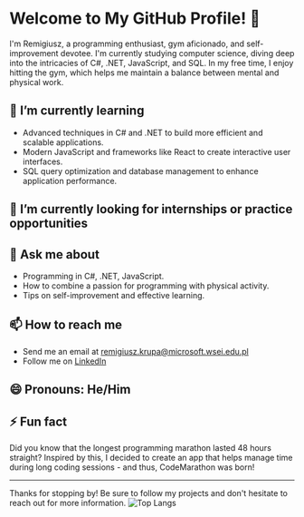 # Welcome to My GitHub Profile! 👋

I'm Remigiusz, a programming enthusiast, gym aficionado, and self-improvement devotee. I'm currently studying computer science, diving deep into the intricacies of C#, .NET, JavaScript, and SQL. In my free time, I enjoy hitting the gym, which helps me maintain a balance between mental and physical work.

## 🌱 I’m currently learning
- Advanced techniques in C# and .NET to build more efficient and scalable applications.
- Modern JavaScript and frameworks like React to create interactive user interfaces.
- SQL query optimization and database management to enhance application performance.

## 👯 I’m currently looking for internships or practice opportunities

## 💬 Ask me about
- Programming in C#, .NET, JavaScript.
- How to combine a passion for programming with physical activity.
- Tips on self-improvement and effective learning.

## 📫 How to reach me
- Send me an email at remigiusz.krupa@microsoft.wsei.edu.pl
- Follow me on [LinkedIn](https://www.linkedin.com/in/remigiusz-krupa1/)

## 😄 Pronouns: He/Him

## ⚡ Fun fact
Did you know that the longest programming marathon lasted 48 hours straight? Inspired by this, I decided to create an app that helps manage time during long coding sessions - and thus, CodeMarathon was born!

---

Thanks for stopping by! Be sure to follow my projects and don't hesitate to reach out for more information.
![Top Langs](https://github-readme-stats.vercel.app/api/top-langs/?username=xjustride&layout=compact&theme=dark)
